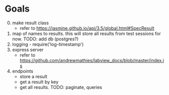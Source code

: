# Goals
0. make result class
    - refer to https://jasmine.github.io/api/3.5/global.html#SpecResult
1. map of names to results. this will store all results from test sessions for now. TODO: add db (postgres?)
2. logging - require('log-timestamp')
3. express server
    - refer to https://github.com/andrewmathies/labview_docs/blob/master/index.js
4. endpoints
    - store a result
    - get a result by key
    - get all results. TODO: paginate, queries


